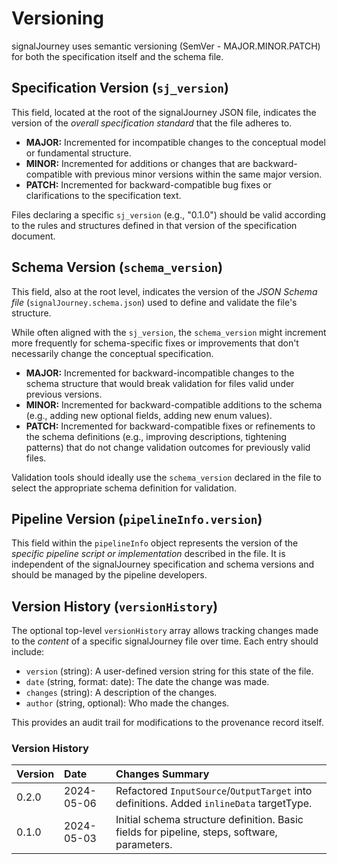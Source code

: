 # Versioning

signalJourney uses semantic versioning (SemVer - MAJOR.MINOR.PATCH) for both the specification itself and the schema file.

## Specification Version (`sj_version`)

This field, located at the root of the signalJourney JSON file, indicates the version of the *overall specification standard* that the file adheres to.

*   **MAJOR:** Incremented for incompatible changes to the conceptual model or fundamental structure.
*   **MINOR:** Incremented for additions or changes that are backward-compatible with previous minor versions within the same major version.
*   **PATCH:** Incremented for backward-compatible bug fixes or clarifications to the specification text.

Files declaring a specific `sj_version` (e.g., "0.1.0") should be valid according to the rules and structures defined in that version of the specification document.

## Schema Version (`schema_version`)

This field, also at the root level, indicates the version of the *JSON Schema file* (`signalJourney.schema.json`) used to define and validate the file's structure.

While often aligned with the `sj_version`, the `schema_version` might increment more frequently for schema-specific fixes or improvements that don't necessarily change the conceptual specification.

*   **MAJOR:** Incremented for backward-incompatible changes to the schema structure that would break validation for files valid under previous versions.
*   **MINOR:** Incremented for backward-compatible additions to the schema (e.g., adding new optional fields, adding new enum values).
*   **PATCH:** Incremented for backward-compatible fixes or refinements to the schema definitions (e.g., improving descriptions, tightening patterns) that do not change validation outcomes for previously valid files.

Validation tools should ideally use the `schema_version` declared in the file to select the appropriate schema definition for validation.

## Pipeline Version (`pipelineInfo.version`)

This field within the `pipelineInfo` object represents the version of the *specific pipeline script or implementation* described in the file. It is independent of the signalJourney specification and schema versions and should be managed by the pipeline developers.

## Version History (`versionHistory`)

The optional top-level `versionHistory` array allows tracking changes made to the *content* of a specific signalJourney file over time. Each entry should include:

*   `version` (string): A user-defined version string for this state of the file.
*   `date` (string, format: date): The date the change was made.
*   `changes` (string): A description of the changes.
*   `author` (string, optional): Who made the changes.

This provides an audit trail for modifications to the provenance record itself.

### Version History

| Version | Date       | Changes Summary                                                                                  |
| :------ | :--------- | :----------------------------------------------------------------------------------------------- |
| 0.2.0   | 2024-05-06 | Refactored `InputSource`/`OutputTarget` into definitions. Added `inlineData` targetType.        |
| 0.1.0   | 2024-05-03 | Initial schema structure definition. Basic fields for pipeline, steps, software, parameters. | 